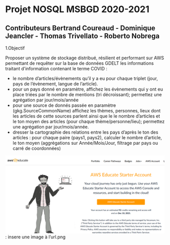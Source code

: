 # Projet NOSQL MSBGD 2020-2021
## Contributeurs Bertrand Coureaud - Dominique Jeancler - Thomas Trivellato - Roberto Nobrega

1.Objectif

Proposer un système de stockage distribué, résilient et performant sur AWS permettant de requêter sur la base de données GDELT les informations traitant d'information contenant le terme COVID : 
* le nombre d’articles/évènements qu’il y a eu pour chaque triplet (jour, pays de l’évènement, langue de l’article).
* pour un pays donné en paramètre, affichez les évènements qui y ont eu place triées par le nombre de mentions (tri décroissant); permettez une agrégation par jour/mois/année
* pour une source de donnés passée en paramètre (gkg.SourceCommonName) affichez les thèmes, personnes, lieux dont les articles de cette sources parlent ainsi que le le nombre d’articles et le ton moyen des articles (pour chaque thème/personne/lieu); permettez une agrégation par jour/mois/année.
* dresser la cartographie des relations entre les pays d’après le ton des articles : pour chaque paire (pays1, pays2), calculer le nombre d’article, le ton moyen (aggrégations sur Année/Mois/Jour, filtrage par pays ou carré de coordonnées)


![text](test.png) : insere une image à l’url.png
